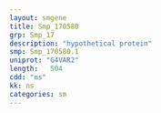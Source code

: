 ```yaml
---
layout: smgene
title: Smp_170580
grp: Smp_17
description: "hypothetical protein"
smp: Smp_170580.1
uniprot: "G4VAR2"
length:   504
cdd: "ns"
kk: ns
categories: sm
---
```

